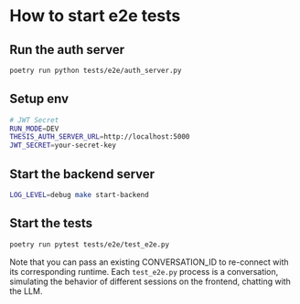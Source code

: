# How to start e2e tests

## Run the auth server

```bash
poetry run python tests/e2e/auth_server.py
```

## Setup env

```bash
# JWT Secret
RUN_MODE=DEV
THESIS_AUTH_SERVER_URL=http://localhost:5000
JWT_SECRET=your-secret-key
```

## Start the backend server

```bash
LOG_LEVEL=debug make start-backend
```

## Start the tests

```bash
poetry run pytest tests/e2e/test_e2e.py
```

Note that you can pass an existing CONVERSATION_ID to re-connect with its corresponding runtime. Each `test_e2e.py` process is a conversation, simulating the behavior of different sessions on the frontend, chatting with the LLM.
